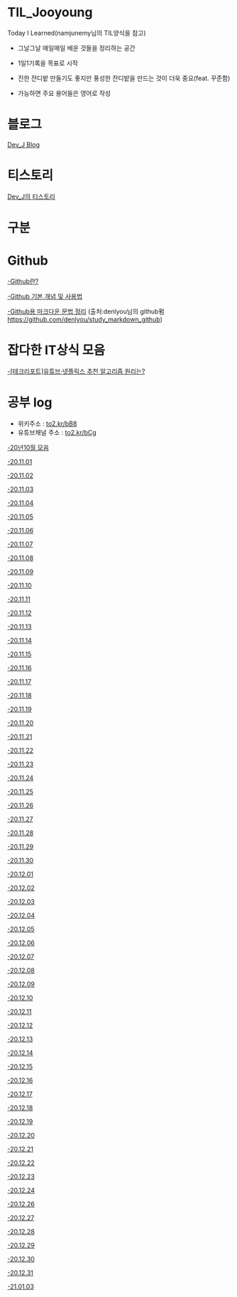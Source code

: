 # TIL_Jooyoung
Today I Learned(namjunemy님의 TIL양식을 참고)

- 그날그날 매일매일 배운 것들을 정리하는 공간

- 1일1기록을 목표로 시작

- 진한 잔디밭 만들기도 좋지만 풍성한 잔디밭을 만드는 것이 더욱 중요(feat. 꾸준함)

- 가능하면 주요 용어들은 영어로 작성
# 블로그
[Dev_J Blog](https://blog.devj.me/)

# 티스토리
[Dev_J의 티스토리](https://cjy324.tistory.com/)

# 구분

# Github

[-Github란?](https://to2.kr/bC9)

[-Github 기본 개념 및 사용법](https://to2.kr/bDa)

[-Github용 마크다운 문법 정리](https://to2.kr/bDd)
(출처:denlyou님의 github펌 https://github.com/denlyou/study_markdown_github)


# 잡다한 IT상식 모음
[-[테크리포트]유튜브·넷플릭스 추천 알고리즘 원리는?](https://to2.kr/bDc)

# 공부 log
- 위키주소 : [to2.kr/bB8](https://to2.kr/bB8)
- 유튜브채널 주소 : [to2.kr/bCg](https://to2.kr/bCg)

[-20년10월 모음](https://github.com/cjy324/TIL_Jooyoung/wiki/%EA%B3%B5%EB%B6%80log(20%EB%85%84-10%EC%9B%94))

[-20.11.01](https://github.com/cjy324/TIL_Jooyoung/blob/main/20.11.01)

[-20.11.02](https://github.com/cjy324/TIL_Jooyoung/blob/main/20.11.02)

[-20.11.03](https://github.com/cjy324/TIL_Jooyoung/blob/main/20.11.03)

[-20.11.04](https://github.com/cjy324/TIL_Jooyoung/blob/main/20.11.04)

[-20.11.05](https://github.com/cjy324/TIL_Jooyoung/blob/main/20.11.05)

[-20.11.06](https://github.com/cjy324/TIL_Jooyoung/blob/main/20.11.06)

[-20.11.07](https://github.com/cjy324/TIL_Jooyoung/blob/main/20.11.07)

[-20.11.08](https://github.com/cjy324/TIL_Jooyoung/blob/main/20.11.08)

[-20.11.09](https://github.com/cjy324/TIL_Jooyoung/blob/main/20.11.09)

[-20.11.10](https://github.com/cjy324/TIL_Jooyoung/blob/main/20.11.10)

[-20.11.11](https://github.com/cjy324/TIL_Jooyoung/blob/main/20.11.11)

[-20.11.12](https://github.com/cjy324/TIL_Jooyoung/blob/main/20.11.12)

[-20.11.13](https://github.com/cjy324/TIL_Jooyoung/blob/main/20.11.13)

[-20.11.14](https://github.com/cjy324/TIL_Jooyoung/blob/main/20.11.14)

[-20.11.15](https://github.com/cjy324/TIL_Jooyoung/blob/main/20.11.15)

[-20.11.16](https://github.com/cjy324/TIL_Jooyoung/blob/main/20.11.16)

[-20.11.17](https://github.com/cjy324/TIL_Jooyoung/blob/main/20.11.17)

[-20.11.18](https://github.com/cjy324/TIL_Jooyoung/blob/main/20.11.18)

[-20.11.19](https://github.com/cjy324/TIL_Jooyoung/blob/main/20.11.19)

[-20.11.20](https://github.com/cjy324/TIL_Jooyoung/blob/main/20.11.20)

[-20.11.21](https://github.com/cjy324/TIL_Jooyoung/blob/main/20.11.21)

[-20.11.22](https://github.com/cjy324/TIL_Jooyoung/blob/main/20.11.22)

[-20.11.23](https://github.com/cjy324/TIL_Jooyoung/blob/main/20.11.23)

[-20.11.24](https://github.com/cjy324/TIL_Jooyoung/blob/main/20.11.24)

[-20.11.25](https://github.com/cjy324/TIL_Jooyoung/blob/main/20.11.25)

[-20.11.26](https://github.com/cjy324/TIL_Jooyoung/blob/main/20.11.26)

[-20.11.27](https://github.com/cjy324/TIL_Jooyoung/blob/main/20.11.27)

[-20.11.28](https://github.com/cjy324/TIL_Jooyoung/blob/main/20.11.28)

[-20.11.29](https://github.com/cjy324/TIL_Jooyoung/blob/main/20.11.29)

[-20.11.30](https://github.com/cjy324/TIL_Jooyoung/blob/main/20.11.30)

[-20.12.01](https://github.com/cjy324/TIL_Jooyoung/blob/main/20.12.01)

[-20.12.02](https://github.com/cjy324/TIL_Jooyoung/blob/main/20.12.02)

[-20.12.03](https://github.com/cjy324/TIL_Jooyoung/blob/main/20.12.03)

[-20.12.04](https://github.com/cjy324/TIL_Jooyoung/blob/main/20.12.04)

[-20.12.05](https://github.com/cjy324/TIL_Jooyoung/blob/main/20.12.05)

[-20.12.06](https://github.com/cjy324/TIL_Jooyoung/blob/main/20.12.06)

[-20.12.07](https://github.com/cjy324/TIL_Jooyoung/blob/main/20.12.07)

[-20.12.08](https://github.com/cjy324/TIL_Jooyoung/blob/main/20.12.08)

[-20.12.09](https://github.com/cjy324/TIL_Jooyoung/blob/main/20.12.09)

[-20.12.10](https://github.com/cjy324/TIL_Jooyoung/blob/main/20.12.10)

[-20.12.11](https://github.com/cjy324/TIL_Jooyoung/blob/main/20.12.11)

[-20.12.12](https://github.com/cjy324/TIL_Jooyoung/blob/main/20.12.12)

[-20.12.13](https://github.com/cjy324/TIL_Jooyoung/blob/main/20.12.13)

[-20.12.14](https://github.com/cjy324/TIL_Jooyoung/blob/main/20.12.14)

[-20.12.15](https://github.com/cjy324/TIL_Jooyoung/blob/main/20.12.15)

[-20.12.16](https://github.com/cjy324/TIL_Jooyoung/blob/main/20.12.16)

[-20.12.17](https://github.com/cjy324/TIL_Jooyoung/blob/main/20.12.17)

[-20.12.18](https://github.com/cjy324/TIL_Jooyoung/blob/main/20.12.18)

[-20.12.19](https://github.com/cjy324/TIL_Jooyoung/blob/main/20.12.19)

[-20.12.20](https://github.com/cjy324/TIL_Jooyoung/blob/main/20.12.20)

[-20.12.21](https://github.com/cjy324/TIL_Jooyoung/blob/main/20.12.21)

[-20.12.22](https://github.com/cjy324/TIL_Jooyoung/blob/main/20.12.22)

[-20.12.23](https://github.com/cjy324/TIL_Jooyoung/blob/main/20.12.23)

[-20.12.24](https://github.com/cjy324/TIL_Jooyoung/blob/main/20.12.24)

[-20.12.26](https://github.com/cjy324/TIL_Jooyoung/blob/main/20.12.26)

[-20.12.27](https://github.com/cjy324/TIL_Jooyoung/blob/main/20.12.27)

[-20.12.28](https://github.com/cjy324/TIL_Jooyoung/blob/main/20.12.28)

[-20.12.29](https://github.com/cjy324/TIL_Jooyoung/blob/main/20.12.29)

[-20.12.30](https://github.com/cjy324/TIL_Jooyoung/blob/main/20.12.30)

[-20.12.31](https://github.com/cjy324/TIL_Jooyoung/blob/main/20.12.31)

[-21.01.03](https://github.com/cjy324/TIL_Jooyoung/blob/main/21.01.03)
